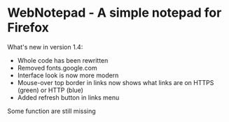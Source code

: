 # WebNotepad - A simple notepad for Firefox

What's new in version 1.4:
- Whole code has been rewritten
- Removed fonts.google.com
- Interface look is now more modern
- Mouse-over top border in links now shows
what links are on HTTPS (green) or HTTP (blue)
- Added refresh button in links menu

Some function are still missing

